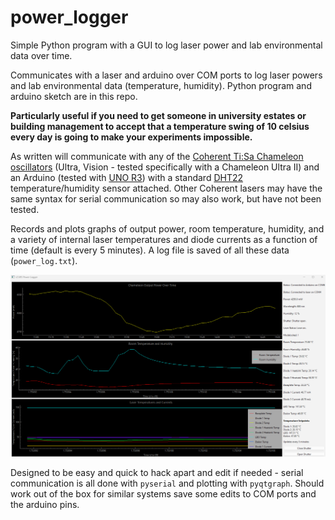 # power_logger
Simple Python program with a GUI to log laser power and lab environmental data over time. 

Communicates with a laser and arduino over COM ports to log laser powers and lab environmental data (temperature, humidity). Python program and arduino sketch are in this repo. 


**Particularly useful if you need to get someone in university estates or building management to accept that a temperature swing of 10 celsius every day is going to make your experiments impossible.** 

As written will communicate with any of the [Coherent Ti:Sa Chameleon oscillators](https://www.coherent.com/lasers/oscillators/chameleon-ultra) (Ultra, Vision - tested specifically with a Chameleon Ultra II) and an Arduino (tested with [UNO R3](https://docs.arduino.cc/hardware/uno-rev3/)) with a standard [DHT22](https://thepihut.com/products/dht22-temperature-humidity-sensor-extras?srsltid=AfmBOoq4cPjbaSiShY9x_hGCs3yee1YSXKDcMNmTch24NBZMWcFC0K9k) temperature/humidity sensor attached. Other Coherent lasers may have the same syntax for serial communication so may also work, but have not been tested.

Records and plots graphs of output power, room temperature, humidity, and a variety of internal laser temperatures and diode currents as a function of time (default is every 5 minutes). A log file is saved of all these data (`power_log.txt`). 

![The Estates Team Hate Me](lab_logger_screenshot.png)

Designed to be easy and quick to hack apart and edit if needed - serial communication is all done with `pyserial` and plotting with `pyqtgraph`. Should work out of the box for similar systems save some edits to COM ports and the arduino pins. 

